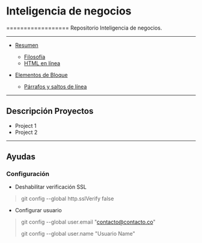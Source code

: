 # Inteligencia de negocios
==================
Repositorio Inteligencia de negocios.
* * *
*   [Resumen](#resumen)
    *   [Filosofía](#filosofía)
    *   [HTML en línea](#html-en-línea)

*   [Elementos de Bloque](#elementos-de-bloque)
    *   [Párrafos y saltos de línea](#párrafos-y-saltos-de-línea)

* * *
## Descripción Proyectos
- Project 1
- Project 2
* * *
## Ayudas
### Configuración

- Deshabilitar verificación SSL
> git config --global http.sslVerify false
- Configurar usuario
> git config --global user.email "contacto@contacto.co"
>
> git config --global user.name "Usuario Name"